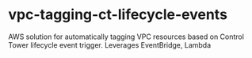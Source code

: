 # vpc-tagging-ct-lifecycle-events
AWS solution for automatically tagging VPC resources based on Control Tower lifecycle event trigger. Leverages EventBridge, Lambda
